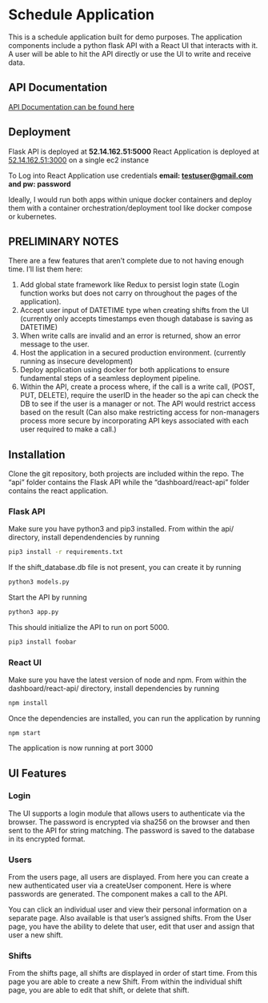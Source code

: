 # Schedule Application

This is a schedule application built for demo purposes. The application components include a python flask API with a React UI that interacts with it. A user will be able to hit the API directly or use the UI to write and receive data.

## API Documentation
[API Documentation can be found here](https://app.swaggerhub.com/apis-docs/natefikru/scheduleAPI/1.0.0)

## Deployment
Flask API is deployed at **52.14.162.51:5000** React Application is deployed at [52.14.162.51:3000](http://52.14.162.51:3000) on a single ec2 instance

To Log into React Application use credentials **email: testuser@gmail.com and pw: password**

Ideally, I would run both apps within unique docker containers and deploy them with a container orchestration/deployment tool like docker compose or kubernetes.

## PRELIMINARY NOTES
There are a few features that aren’t complete due to not having enough time. I’ll list them here:

1. Add global state framework like Redux to persist login state (Login function works but does not carry on throughout the pages of the application).
2. Accept user input of DATETIME type when creating shifts from the UI (currently only accepts timestamps even though database is saving as DATETIME)
3. When write calls are invalid and an error is returned, show an error message to the user.
4. Host the application in a secured production environment. (currently running as insecure development)
5. Deploy application using docker for both applications to ensure fundamental steps of a seamless deployment pipeline.
6. Within the API, create a process where, if the call is a write call, (POST, PUT, DELETE), require the userID in the header so the api can check the DB to see if the user is a manager or not. The API would restrict access based on the result (Can also make restricting access for non-managers process more secure by incorporating API keys associated with each user required to make a call.)


## Installation

Clone the git repository, both projects are included within the repo. The “api” folder contains the Flask API while the “dashboard/react-api” folder contains the react application. 
### Flask API
Make sure you have python3 and pip3 installed. From within the api/ directory, install dependendencies by running 
```bash
pip3 install -r requirements.txt
``` 
If the shift_database.db file is not present, you can create it by running 
```bash
python3 models.py
``` 
Start the API by running 
```bash
python3 app.py
``` 
This should initialize the API to run on port 5000.

```bash
pip3 install foobar
```

### React UI
Make sure you have the latest version of node and npm. From within the dashboard/react-api/ directory, install dependencies by running 
```bash
npm install
```
Once the dependencies are installed, you can run the application by running 
```
npm start
```
The application is now running at port 3000

## UI Features
### Login
The UI supports a login module that allows users to authenticate via the browser. The password is encrypted via sha256 on the browser and then sent to the API for string matching. The password is saved to the database in its encrypted format.

### Users
From the users page, all users are displayed. From here you can create a new authenticated user via a createUser component. Here is where passwords are generated. The component makes a call to the API.

You can click an individual user and view their personal information on a separate page. Also available is that user’s assigned shifts. From the User page, you have the ability to delete that user, edit that user and assign that user a new shift.

### Shifts
From the shifts page, all shifts are displayed in order of start time. From this page you are able to create a new Shift. From within the individual shift page, you are able to edit that shift, or delete that shift.

